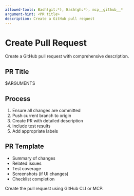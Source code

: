 ```yaml
---
allowed-tools: Bash(git:*), Bash(gh:*), mcp__github__*
argument-hint: <PR title>
description: Create a GitHub pull request
---
```


# Create Pull Request

Create a GitHub pull request with comprehensive description.

## PR Title
$ARGUMENTS

## Process
1. Ensure all changes are committed
2. Push current branch to origin
3. Create PR with detailed description
4. Include test results
5. Add appropriate labels

## PR Template
- Summary of changes
- Related issues
- Test coverage
- Screenshots (if UI changes)
- Checklist completion

Create the pull request using GitHub CLI or MCP.